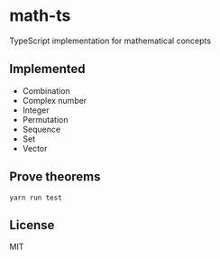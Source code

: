# math-ts

TypeScript implementation for mathematical concepts

## Implemented
- Combination
- Complex number
- Integer
- Permutation
- Sequence
- Set
- Vector

## Prove theorems
```
yarn run test
```

## License
MIT
